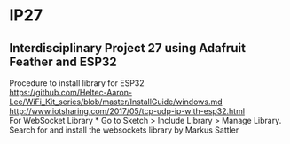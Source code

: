 IP27
===
Interdisciplinary Project 27 using Adafruit Feather and ESP32 
---
Procedure to install library for ESP32  
https://github.com/Heltec-Aaron-Lee/WiFi_Kit_series/blob/master/InstallGuide/windows.md  
http://www.iotsharing.com/2017/05/tcp-udp-ip-with-esp32.html  
For WebSocket Library * Go to Sketch > Include Library > Manage Library. Search for and install the websockets library by Markus Sattler 

